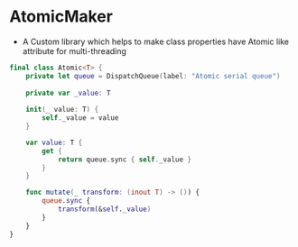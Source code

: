 # AtomicMaker

- A Custom library which helps to make class properties have Atomic like attribute for multi-threading

```swift
final class Atomic<T> {
    private let queue = DispatchQueue(label: "Atomic serial queue")
    
    private var _value: T
    
    init(_ value: T) {
        self._value = value
    }

    var value: T {
        get {
            return queue.sync { self._value }
        }
    }

    func mutate(_ transform: (inout T) -> ()) {
        queue.sync {
            transform(&self._value)
        }
    }
}
```
